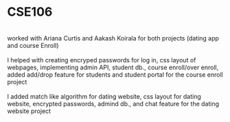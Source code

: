 # CSE106
<br> worked with Ariana Curtis and Aakash Koirala for both projects (dating app and course Enroll)  
<br> I helped with creating encryped passwords for log in, css layout of webpages, implementing admin API, student db., course enroll/over enroll, added add/drop feature for students and student portal for the course enroll project  
<br> I added match like algorithm for dating website, css layout for dating website, encrypted passwords, admind db., and chat feature for the dating website project  
